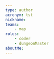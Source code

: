 ```yaml
---
type: author
acronym: tst
nickname: 
teams:
    - map
roles: 
    - coder
    - dungeonMaster
aboutMe:
---
```

